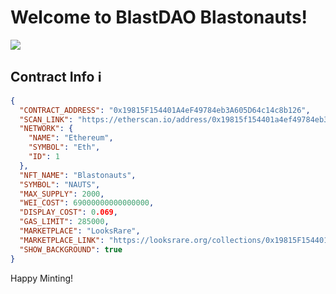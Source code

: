 # Welcome to BlastDAO Blastonauts!

![](https://github.com/yagetty/Blastonauts/logo-blob.png)

## Contract Info ℹ️

```json
{
  "CONTRACT_ADDRESS": "0x19815F154401A4eF49784eb3A605D64c14c8b126",
  "SCAN_LINK": "https://etherscan.io/address/0x19815f154401a4ef49784eb3a605d64c14c8b126",
  "NETWORK": {
    "NAME": "Ethereum",
    "SYMBOL": "Eth",
    "ID": 1
  },
  "NFT_NAME": "Blastonauts",
  "SYMBOL": "NAUTS",
  "MAX_SUPPLY": 2000,
  "WEI_COST": 69000000000000000,
  "DISPLAY_COST": 0.069,
  "GAS_LIMIT": 285000,
  "MARKETPLACE": "LooksRare",
  "MARKETPLACE_LINK": "https://looksrare.org/collections/0x19815F154401A4eF49784eb3A605D64c14c8b126",
  "SHOW_BACKGROUND": true
}
```

Happy Minting!
